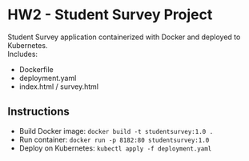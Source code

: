 # HW2 - Student Survey Project

Student Survey application containerized with Docker and deployed to Kubernetes.  
Includes:
- Dockerfile  
- deployment.yaml  
- index.html / survey.html  

## Instructions
- Build Docker image: `docker build -t studentsurvey:1.0 .`
- Run container: `docker run -p 8182:80 studentsurvey:1.0`
- Deploy on Kubernetes: `kubectl apply -f deployment.yaml`

